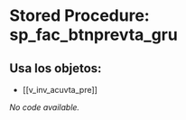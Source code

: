# Stored Procedure: sp_fac_btnprevta_gru

## Usa los objetos:
- [[v_inv_acuvta_pre]]

*No code available.*
